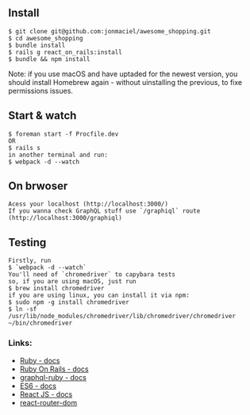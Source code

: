 
## Install

    $ git clone git@github.com:jonmaciel/awesome_shopping.git
    $ cd awesome_shopping
    $ bundle install
    $ rails g react_on_rails:install
    $ bundle && npm install

Note: if you use macOS and have uptaded for the newest version, you should install Homebrew again - without uinstalling the previous, to fixe permissions issues.
## Start & watch

    $ foreman start -f Procfile.dev
    OR
    $ rails s
    in another terminal and run:
    $ webpack -d --watch

## On brwoser

    Acess your localhost (http://localhost:3000/)
    If you wanna check GraphQL stuff use `/graphiql` route (http://localhost:3000/graphiql)

## Testing
    Firstly, run
    $ `webpack -d --watch`
    You'll need of `chromedriver` to capybara tests
    so, if you are using macOS, just run
    $ brew install chromedriver
    if you are using linux, you can install it via npm:
    $ sudo npm -g install chromedriver
    $ ln -sf /usr/lib/node_modules/chromedriver/lib/chromedriver/chromedriver ~/bin/chromedriver

### Links:
* [Ruby - docs](http://ruby-doc.org/)
* [Ruby On Rails - docs](http://guides.rubyonrails.org/)
* [graphql-ruby - docs](http://graphql-ruby.org/development/)
* [ES6 - docs](http://es6-features.org/)
* [React JS - docs](https://facebook.github.io/react/docs/)
* [react-router-dom](https://github.com/ReactTraining/react-router/tree/master/packages/react-router-dom)

